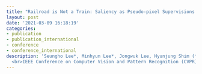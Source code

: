 ```yaml
---
title: "Railroad is Not a Train: Saliency as Pseudo-pixel Supervisions for Weakly Supervised Semantic Segmentation" 
layout: post
date: '2021-03-09 16:18:19'
categories:
- publication
- publication_international
- conference
- conference_international
description: 'Seungho Lee*, Minhyun Lee*, Jongwuk Lee, Hyunjung Shim (* : equal contribution) 
  <br>IEEE Conference on Computer Vision and Pattern Recognition (CVPR) <br> Virtual, June 19–25, 2021'
---
```

